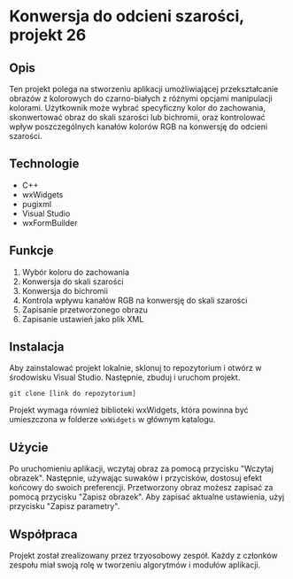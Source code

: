 # Konwersja do odcieni szarości, projekt 26

## Opis
Ten projekt polega na stworzeniu aplikacji umożliwiającej przekształcanie obrazów z kolorowych do czarno-białych z różnymi opcjami manipulacji kolorami. Użytkownik może wybrać specyficzny kolor do zachowania, skonwertować obraz do skali szarości lub bichromii, oraz kontrolować wpływ poszczególnych kanałów kolorów RGB na konwersję do odcieni szarości.

## Technologie
* C++
* wxWidgets
* pugixml
* Visual Studio
* wxFormBuilder

## Funkcje
1. Wybór koloru do zachowania
2. Konwersja do skali szarości
3. Konwersja do bichromii
4. Kontrola wpływu kanałów RGB na konwersję do skali szarości
5. Zapisanie przetworzonego obrazu
6. Zapisanie ustawień jako plik XML

## Instalacja
Aby zainstalować projekt lokalnie, sklonuj to repozytorium i otwórz w środowisku Visual Studio. Następnie, zbuduj i uruchom projekt.

```
git clone [link do repozytorium]
```
Projekt wymaga również biblioteki wxWidgets, która powinna być umieszczona w folderze `wxWidgets` w głównym katalogu.
## Użycie
Po uruchomieniu aplikacji, wczytaj obraz za pomocą przycisku "Wczytaj obrazek". Następnie, używając suwaków i przycisków, dostosuj efekt końcowy do swoich preferencji. Przetworzony obraz możesz zapisać za pomocą przycisku "Zapisz obrazek". Aby zapisać aktualne ustawienia, użyj przycisku "Zapisz parametry".

## Współpraca
Projekt został zrealizowany przez trzyosobowy zespół. Każdy z członków zespołu miał swoją rolę w tworzeniu algorytmów i modułów aplikacji.


